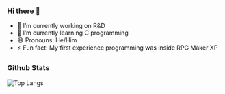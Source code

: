 ### Hi there 👋

- 🔭 I’m currently working on R&D
- 🌱 I’m currently learning C programming
- 😄 Pronouns: He/Him
- ⚡ Fun fact: My first experience programming was inside RPG Maker XP

### Github Stats

![Top Langs](https://github-readme-stats.vercel.app/api/top-langs/?username=pixelhat&size_weight=0.5&count_weight=0.5&hide=hack&langs_count=6&layout=compact)
